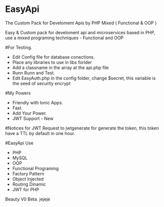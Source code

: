 # EasyApi
The Custom Pack for Develoment Apis by PHP Mixed ( Functional &amp; OOP )

Easy & Custom pack for develoment api and microservices based in PHP, use a mixed programing techniques - Functional and OOP 

#For Testing.

 - Edit Config file for database conections.
 - Place any libraries to use in libs forlder
 - Add a classname in the array at the api.php file 
 - Runn Runn and Test.
 - Edit EasyAuth.php in the config folder, change $secret, this variable is the seed of security encrypt


#My Powers
 - Friendly with Ionic Apps.
 - Fast.
 - Add Your Power.
 - JWT Support - New


#Notices for JWT
Request to jwtgenerate for generate the token, this token have a TTL by default in one hour.


#EasyApi Use 

 - PHP
 - MySQL
 - OOP
 - Functional Programing
 - Factory Pattern
 - Object Injected
 - Routing Dinamic
 - JWT for PHP
 
Beauty V0 Beta. jejeje


